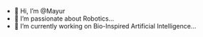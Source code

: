 - 👋 Hi, I’m @Mayur
- 👀 I’m passionate about Robotics...
- 🌱 I’m currently working on Bio-Inspired Artificial Intelligence...
<!---
MayurHulke/MayurHulke is a ✨ special ✨ repository because its `README.md` (this file) appears on your GitHub profile.
You can click the Preview link to take a look at your changes.
--->
